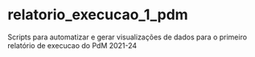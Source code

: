 # relatorio_execucao_1_pdm
Scripts para automatizar e gerar visualizações de dados para o primeiro relatório de execucao do PdM 2021-24

